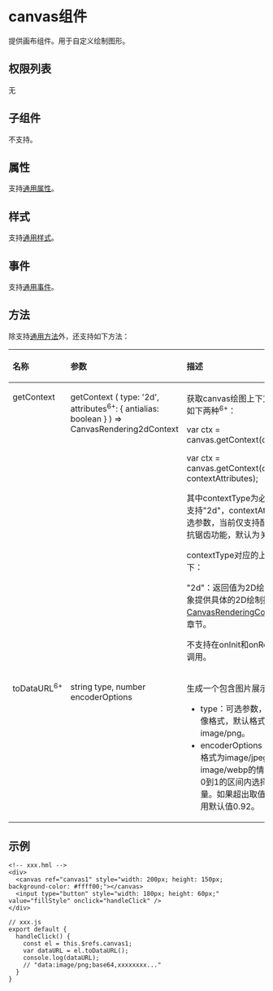 # canvas组件<a name="ZH-CN_TOPIC_0000001127284886"></a>

提供画布组件。用于自定义绘制图形。

## 权限列表<a name="section11257113618419"></a>

无

## 子组件<a name="section9288143101012"></a>

不支持。

## 属性<a name="section2907183951110"></a>

支持[通用属性](js-components-common-attributes.md)。

## 样式<a name="section5775351116"></a>

支持[通用样式](js-components-common-styles.md)。

## 事件<a name="section1729055142211"></a>

支持[通用事件](js-components-common-events.md)。

## 方法<a name="section47669296127"></a>

除支持[通用方法](js-components-common-methods.md)外，还支持如下方法：

<a name="td0f869ce272e4d90b1c7df558ad7635e"></a>
<table><thead align="left"><tr id="rf11e90428c78465b9e3a0c3ec2222a3c"><th class="cellrowborder" valign="top" width="10.81%" id="mcps1.1.4.1.1"><p id="a11b4cb4edcf14b5584841b089cbea895"><a name="a11b4cb4edcf14b5584841b089cbea895"></a><a name="a11b4cb4edcf14b5584841b089cbea895"></a>名称</p>
</th>
<th class="cellrowborder" valign="top" width="26.19%" id="mcps1.1.4.1.2"><p id="ac56fe081db8a4ddca537c39d9abfcd33"><a name="ac56fe081db8a4ddca537c39d9abfcd33"></a><a name="ac56fe081db8a4ddca537c39d9abfcd33"></a>参数</p>
</th>
<th class="cellrowborder" valign="top" width="63%" id="mcps1.1.4.1.3"><p id="a05cdd2c741a54fe3a44575a5b2384be3"><a name="a05cdd2c741a54fe3a44575a5b2384be3"></a><a name="a05cdd2c741a54fe3a44575a5b2384be3"></a>描述</p>
</th>
</tr>
</thead>
<tbody><tr id="r960677f8f5e64d7f9b33b8a0ae0c824f"><td class="cellrowborder" valign="top" width="10.81%" headers="mcps1.1.4.1.1 "><p id="p931916913120"><a name="p931916913120"></a><a name="p931916913120"></a>getContext</p>
</td>
<td class="cellrowborder" valign="top" width="26.19%" headers="mcps1.1.4.1.2 "><p id="p685785963319"><a name="p685785963319"></a><a name="p685785963319"></a>getContext  ( type: '2d', attributes<sup id="sup1114274719338"><a name="sup1114274719338"></a><a name="sup1114274719338"></a>6+</sup>:  { antialias: boolean } ) =&gt; CanvasRendering2dContext</p>
</td>
<td class="cellrowborder" valign="top" width="63%" headers="mcps1.1.4.1.3 "><p id="p176180219405"><a name="p176180219405"></a><a name="p176180219405"></a>获取canvas绘图上下文。调用方法如下两种<sup id="sup520217171365"><a name="sup520217171365"></a><a name="sup520217171365"></a><span>6+</span></sup>：</p>
<p id="p1161802114405"><a name="p1161802114405"></a><a name="p1161802114405"></a>var ctx = canvas.getContext(contextType);</p>
<p id="p1161882115404"><a name="p1161882115404"></a><a name="p1161882115404"></a>var ctx = canvas.getContext(contextType, contextAttributes);</p>
<p id="p1361802194016"><a name="p1361802194016"></a><a name="p1361802194016"></a>其中contextType为必填项，当前支持"2d"，contextAttributes为可选参数，当前仅支持配置是否开启抗锯齿功能，默认为关闭。</p>
<p id="p15975612161011"><a name="p15975612161011"></a><a name="p15975612161011"></a>contextType对应的上下文对象如下：</p>
<p id="p1260014407342"><a name="p1260014407342"></a><a name="p1260014407342"></a>"2d"：返回值为2D绘制对象，该对象提供具体的2D绘制操作。详见<a href="js-components-canvas-canvasrenderingcontext2d.md">CanvasRenderingContext2D对象</a>章节。</p>
<p id="p14183154363412"><a name="p14183154363412"></a><a name="p14183154363412"></a>不支持在onInit和onReady中进行调用。</p>
</td>
</tr>
<tr id="row13364759185512"><td class="cellrowborder" valign="top" width="10.81%" headers="mcps1.1.4.1.1 "><p id="p5364145915552"><a name="p5364145915552"></a><a name="p5364145915552"></a>toDataURL<sup id="sup822112587185"><a name="sup822112587185"></a><a name="sup822112587185"></a>6+</sup></p>
</td>
<td class="cellrowborder" valign="top" width="26.19%" headers="mcps1.1.4.1.2 "><p id="p12364115935515"><a name="p12364115935515"></a><a name="p12364115935515"></a>string type, number encoderOptions</p>
</td>
<td class="cellrowborder" valign="top" width="63%" headers="mcps1.1.4.1.3 "><p id="p1336455955512"><a name="p1336455955512"></a><a name="p1336455955512"></a>生成一个包含图片展示的URL。</p>
<a name="ul155726311612"></a><a name="ul155726311612"></a><ul id="ul155726311612"><li>type：可选参数，用于指定图像格式，默认格式为image/png。</li><li>encoderOptions：在指定图片格式为image/jpeg或image/webp的情况下，可以从0到1的区间内选择图片的质量。如果超出取值范围，将会使用默认值0.92。</li></ul>
</td>
</tr>
</tbody>
</table>

## 示例<a name="section42931433142318"></a>

```
<!-- xxx.hml -->
<div>
  <canvas ref="canvas1" style="width: 200px; height: 150px; background-color: #ffff00;"></canvas>
  <input type="button" style="width: 180px; height: 60px;" value="fillStyle" onclick="handleClick" />
</div>
```

```
// xxx.js
export default {
  handleClick() {
    const el = this.$refs.canvas1;
    var dataURL = el.toDataURL();
    console.log(dataURL);
    // "data:image/png;base64,xxxxxxxx..."
  }
}
```

